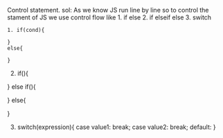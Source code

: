 Control statement.
sol: As we know JS run line by line so to control the stament of JS we use control flow like
    1. if else
    2. if elseif else
    3. switch
    


    1. if(cond){

    }
    else{

    }

  2. if(){

  }
  else if(){

  }
  else{

  }

  3. switch(expression){
    case value1:
    break;
    case value2:
    break;
    default: 
  }